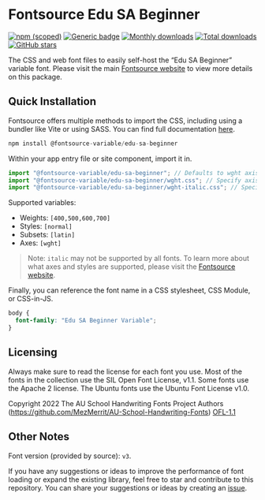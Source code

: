 # Fontsource Edu SA Beginner

[![npm (scoped)](https://img.shields.io/npm/v/@fontsource-variable/edu-sa-beginner?color=brightgreen)](https://www.npmjs.com/package/@fontsource-variable/edu-sa-beginner) [![Generic badge](https://img.shields.io/badge/fontsource-passing-brightgreen)](https://github.com/fontsource/fontsource) [![Monthly downloads](https://badgen.net/npm/dm/@fontsource-variable/edu-sa-beginner)](https://github.com/fontsource/fontsource) [![Total downloads](https://badgen.net/npm/dt/@fontsource-variable/edu-sa-beginner)](https://github.com/fontsource/fontsource) [![GitHub stars](https://img.shields.io/github/stars/fontsource/fontsource.svg?style=social&label=Star)](https://github.com/fontsource/fontsource/stargazers)

The CSS and web font files to easily self-host the “Edu SA Beginner” variable font. Please visit the main [Fontsource website](https://fontsource.org/fonts/edu-sa-beginner) to view more details on this package.

## Quick Installation

Fontsource offers multiple methods to import the CSS, including using a bundler like Vite or using SASS. You can find full documentation [here](https://fontsource.org/docs/getting-started/introduction).

```javascript
npm install @fontsource-variable/edu-sa-beginner
```

Within your app entry file or site component, import it in.

```javascript
import "@fontsource-variable/edu-sa-beginner"; // Defaults to wght axis
import "@fontsource-variable/edu-sa-beginner/wght.css"; // Specify axis
import "@fontsource-variable/edu-sa-beginner/wght-italic.css"; // Specify axis and style
```

Supported variables:
- Weights: `[400,500,600,700]`
- Styles: `[normal]`
- Subsets: `[latin]`
- Axes: `[wght]`

> Note: `italic` may not be supported by all fonts. To learn more about what axes and styles are supported, please visit the [Fontsource website](https://fontsource.org/fonts/edu-sa-beginner).

Finally, you can reference the font name in a CSS stylesheet, CSS Module, or CSS-in-JS.

```css
body {
  font-family: "Edu SA Beginner Variable";
}
```

## Licensing
Always make sure to read the license for each font you use. Most of the fonts in the collection use the SIL Open Font License, v1.1. Some fonts use the Apache 2 license. The Ubuntu fonts use the Ubuntu Font License v1.0.

Copyright 2022 The AU School Handwriting Fonts Project Authors (https://github.com/MezMerrit/AU-School-Handwriting-Fonts)
[OFL-1.1](https://openfontlicense.org)

## Other Notes
Font version (provided by source): `v3`.

If you have any suggestions or ideas to improve the performance of font loading or expand the existing library, feel free to star and contribute to this repository. You can share your suggestions or ideas by creating an [issue](https://github.com/fontsource/fontsource/issues).